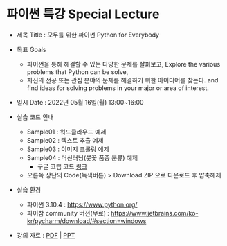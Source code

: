 # 파이썬 특강 Special Lecture

* 제목 Title : 모두를 위한 파이썬 Python for Everybody
* 목표 Goals
  * 파이썬을 통해 해결할 수 있는 다양한 문제를 살펴보고, Explore the various problems that Python can be solve,
  * 자신의 전공 또는 관심 분야의 문제를 해결하기 위한 아이디어를 찾는다. and find ideas for solving problems in your major or area of interest.
* 일시 Date : 2022년 05월 16일(월) 13:00~16:00

* 실습 코드 안내
  * Sample01 : 워드클라우드 예제
  * Sample02 : 텍스트 추출 예제 
  * Sample03 : 이미지 크롤링 예제
  * Sample04 : 머신러닝(붓꽃 품종 분류) 예제
    * 구글 코랩 코드 [링크](https://colab.research.google.com/drive/1p5raTiNEnUj7oFIA1K-p7uU6bqXmug8P?usp=sharing)
  * 오른쪽 상단의 Code(녹색버튼) > Download ZIP 으로 다운로드 후 압축해제

* 실습 환경
  * 파이썬 3.10.4 : https://www.python.org/
  * 파이참 community 버전(무료) : https://www.jetbrains.com/ko-kr/pycharm/download/#section=windows

* 강의 자료 : [PDF](https://github.com/janggoons/python-sl/blob/main/python-sl-note_20220515.pdf) | [PPT](https://www.dropbox.com/s/e6unaqi6z30dkgm/python-sl-note_20220515.pptx?dl=0)
